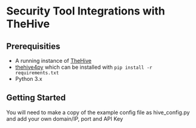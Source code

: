 # Security Tool Integrations with TheHive

## Prerequisities

+ A running instance of [TheHive](https://github.com/TheHive-Project/TheHive)
+ [thehive4py](https://github.com/TheHive-Project/TheHive4py) which can be installed with `pip install -r requirements.txt`
+ Python 3.x

## Getting Started
You will need to make a copy of the example config file as hive_config.py and add your own domain/IP, port and API Key